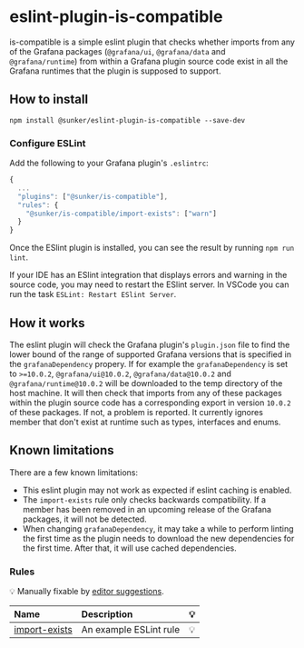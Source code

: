 # eslint-plugin-is-compatible

is-compatible is a simple eslint plugin that checks whether imports from any of the Grafana packages (`@grafana/ui`, `@grafana/data` and `@grafana/runtime`) from within a Grafana plugin source code exist in all the Grafana runtimes that the plugin is supposed to support.

## How to install

```shell
npm install @sunker/eslint-plugin-is-compatible --save-dev
```

### Configure ESLint

Add the following to your Grafana plugin's `.eslintrc`:

```js
{
  ...
  "plugins": ["@sunker/is-compatible"],
  "rules": {
    "@sunker/is-compatible/import-exists": ["warn"]
  }
}
```

Once the ESlint plugin is installed, you can see the result by running `npm run lint`.

If your IDE has an ESlint integration that displays errors and warning in the source code, you may need to restart the ESlint server. In VSCode you can run the task `ESLint: Restart ESlint Server`.

## How it works

The eslint plugin will check the Grafana plugin's `plugin.json` file to find the lower bound of the range of supported Grafana versions that is specified in the `grafanaDependency` propery. If for example the `grafanaDependency` is set to `>=10.0.2`, `@grafana/ui@10.0.2`, `@grafana/data@10.0.2` and `@grafana/runtime@10.0.2` will be downloaded to the temp directory of the host machine. It will then check that imports from any of these packages within the plugin source code has a corresponding export in version `10.0.2` of these packages. If not, a problem is reported. It currently ignores member that don't exist at runtime such as types, interfaces and enums.

## Known limitations

There are a few known limitations:

- This eslint plugin may not work as expected if eslint caching is enabled.
- The `import-exists` rule only checks backwards compatibility. If a member has been removed in an upcoming release of the Grafana packages, it will not be detected.
- When changing `grafanaDependency`, it may take a while to perform linting the first time as the plugin needs to download the new dependencies for the first time. After that, it will use cached dependencies.

### Rules

<!-- begin auto-generated rules list -->

💡 Manually fixable by [editor suggestions](https://eslint.org/docs/latest/use/core-concepts#rule-suggestions).

| Name                                         | Description            | 💡  |
| :------------------------------------------- | :--------------------- | :-- |
| [import-exists](docs/rules/import-exists.md) | An example ESLint rule | 💡  |

<!-- end auto-generated rules list -->
